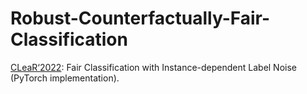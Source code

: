 # Robust-Counterfactually-Fair-Classification

[CLeaR‘2022](https://www.cclear.cc/2022): Fair Classification with Instance-dependent Label Noise (PyTorch implementation).


